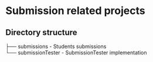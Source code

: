 # Submission related projects

## Directory structure
├── submissions - Students submissions<br/>
└── submissionTester - SubmissionTester implementation
